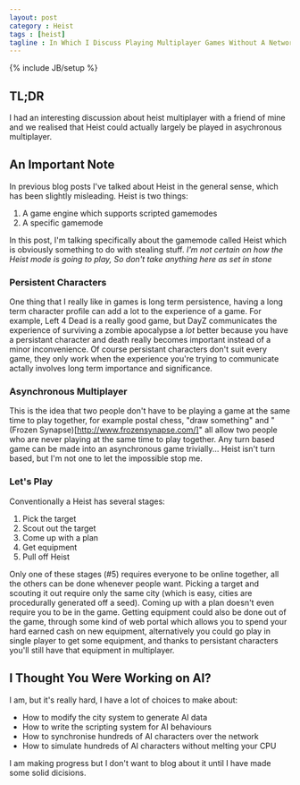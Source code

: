 ```yaml
---
layout: post
category : Heist
tags : [heist]
tagline : In Which I Discuss Playing Multiplayer Games Without A Network Connection
---
```

{% include JB/setup %}


## TL;DR

I had an interesting discussion about heist multiplayer with a friend of mine and we realised that Heist could actually largely be played in asychronous multiplayer.

## An Important Note

In previous blog posts I've talked about Heist in the general sense, which has been slightly misleading. Heist is two things:

1. A game engine which supports scripted gamemodes
2. A specific gamemode

In this post, I'm talking specifically about the gamemode called Heist which is obviously something to do with stealing stuff. *I'm not certain on how the Heist mode is going to play, So don't take anything here as set in stone*

### Persistent Characters

One thing that I really like in games is long term persistence, having a long term character profile can add a lot to the experience of a game. For example, Left 4 Dead is a really good game, but DayZ communicates the experience of surviving a zombie apocalypse a _lot_ better because you have a persistant character and death really becomes important instead of a minor inconvenience. Of course persistant characters don't suit every game, they only work when the experience you're trying to communicate actally involves long term importance and significance.

### Asynchronous Multiplayer

This is the idea that two people don't have to be playing a game at the same time to play together, for example postal chess, "draw something" and "(Frozen Synapse)[http://www.frozensynapse.com/]" all allow two people who are never playing at the same time to play together. Any turn based game can be made into an asynchronous game trivially... Heist isn't turn based, but I'm not one to let the impossible stop me.

### Let's Play

Conventionally a Heist has several stages:

1. Pick the target
2. Scout out the target
3. Come up with a plan
4. Get equipment
5. Pull off Heist

Only one of these stages (#5) requires everyone to be online together, all the others can be done whenever people want. Picking a target and scouting it out require only the same city (which is easy, cities are procedurally generated off a seed). Coming up with a plan doesn't even require you to be in the game. Getting equipment could also be done out of the game, through some kind of web portal which allows you to spend your hard earned cash on new equipment, alternatively you could go play in single player to get some equipment, and thanks to persistant characters you'll still have that equipment in multiplayer.

## I Thought You Were Working on AI?

I am, but it's really hard, I have a lot of choices to make about:

- How to modify the city system to generate AI data
- How to write the scripting system for AI behaviours
- How to synchronise hundreds of AI characters over the network
- How to simulate hundreds of AI characters without melting your CPU

I am making progress but I don't want to blog about it until I have made some solid dicisions.